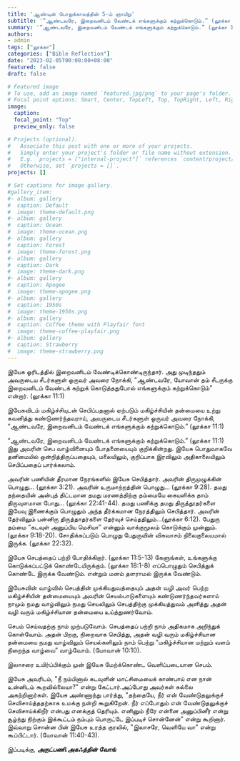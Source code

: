 ```yaml
---
title: 'ஆண்டின் பொதுக்காலத்தின் 5-ம் ஞாயிறு'
subtitle: '“ஆண்டவரே, இறைவனிடம் வேண்டக் எங்களுக்கும் கற்றுக்கொடும்.” (லூக்கா 11:1)'
summary: '“ஆண்டவரே, இறைவனிடம் வேண்டக் எங்களுக்கும் கற்றுக்கொடும்.” (லூக்கா 11:1)'
authors:
- admin
tags: ["லூக்கா"]
categories: ["Bible Reflection"]
date: "2023-02-05T00:00:00+08:00"
featured: false
draft: false

# Featured image
# To use, add an image named `featured.jpg/png` to your page's folder.
# Focal point options: Smart, Center, TopLeft, Top, TopRight, Left, Right, BottomLeft, Bottom, BottomRight
image:
  caption:
  focal_point: "Top"
  preview_only: false

# Projects (optional).
#   Associate this post with one or more of your projects.
#   Simply enter your project's folder or file name without extension.
#   E.g. `projects = ["internal-project"]` references `content/project/deep-learning/index.md`.
#   Otherwise, set `projects = []`.
projects: []

# Set captions for image gallery.
#gallery_item:
#- album: gallery
#  caption: Default
#  image: theme-default.png
#- album: gallery
#  caption: Ocean
#  image: theme-ocean.png
#- album: gallery
#  caption: Forest
#  image: theme-forest.png
#- album: gallery
#  caption: Dark
#  image: theme-dark.png
#- album: gallery
#  caption: Apogee
#  image: theme-apogee.png
#- album: gallery
#  caption: 1950s
#  image: theme-1950s.png
#- album: gallery
#  caption: Coffee theme with Playfair font
#  image: theme-coffee-playfair.png
#- album: gallery
#  caption: Strawberry
#  image: theme-strawberry.png
---
```


இயேசு ஓரிடத்தில் இறைவனிடம் வேண்டிக்கொண்டிருந்தார். அது முடிந்ததும் அவருடைய சீடர்களுள் ஒருவர் அவரை நோக்கி, "ஆண்டவரே, யோவான் தம் சீடருக்கு இறைவனிடம் வேண்டக் கற்றுக் கொடுத்ததுபோல் எங்களுக்கும் கற்றுக்கொடும்" என்றார். (லூக்கா 11:1)

இயேசுவிடம் மகிழ்ச்சியுடன் செபிப்பதனால் ஏற்படும் மகிழ்ச்சியின் தன்மையை உற்று கவனித்து கண்டுணர்ந்தவராய், அவருடைய சீடர்களுள் ஒருவர் அவரை நோக்கி, “ஆண்டவரே, இறைவனிடம் வேண்டக் எங்களுக்கும் கற்றுக்கொடும்.” (லூக்கா 11:1)

“ஆண்டவரே, இறைவனிடம் வேண்டக் எங்களுக்கும் கற்றுக்கொடும்.” (லூக்கா 11:1) இது அவரின் செப வாழ்வினையும் போதனையையும் குறிக்கின்றது. 
இயேசு பொதுவாகவே தனிமையில் ஒன்றித்திருப்பதையும், மலையிலும், குறிப்பாக இரவிலும் அதிகாலையிலும் செபிப்பதைப் பார்க்கலாம்.

அவரின் பணியின் தீரமான நேரங்களில் இயேசு செபித்தார். 
அவரின் திருமுழுக்கின் பொழுது... (லூக்கா 3:21).
அவரின் உருமாற்றத்தின் பொழுது... (லூக்கா 9:28).
தமது தந்தையின் அன்புத் திட்டமான தமது மரணத்திற்கு தம்மையே கையளிக்க தாம் திருவுளமான போது... (லூக்கா 22:41-44).
தமது பணிக்கு தமது திருத்தூதர்களை இயேவு இணைக்கும் பொழுதும் அந்த தீர்க்கமான நேரத்திலும் செபித்தார்.
அவரின் தேர்விலும் பன்னிரு திருத்தாதர்களை தேர்வுச் செய்ததிலும்...(லூக்கா 6:12).
பேதுரு தம்மை “கடவுள் அனுப்பிய மெசியா” என்னும் வாக்குமூலம் கொடுக்கும் முன்னும். (லூக்கா 9:18-20).
சோதிக்கப்படும் பொழுது பேதுருவின் விசுவாசம் நிலைகுலையமால் இருக்க. (லூக்கா 22:32).

இயேசு செபத்தைப் பற்றி போதிக்கிறார்.
(லூக்கா 11:5-13) கேளுங்கள், உங்களுக்கு கொடுக்கப்பட்டுக் கொண்டேயிருக்கும். 
(லூக்கா 18:1-8) எப்பொழுதும் செபித்துக் கொண்டே இருக்க வேண்டும். என்றும் மனம் தளராமல் இருக்க வேண்டும். 

இயேசுவின் வாழ்வில் செபத்தின் முக்கியதுவத்தையும் அதன் வழி அவர் பெற்ற மகிழ்ச்சியின் தன்மையையும் அவரின் செயல்பாடுகளையும் கண்டுணர்ந்தவர்களாய் நாமும் நமது வாழ்விலும் நமது செயலிலும் செபத்திற்கு முக்கியத்துவம் அளித்து அதன் வழி வரும் மகிழ்ச்சியான தன்மையை உய்த்துணர்வோம்.   

செபம் செய்வதற்கு நாம் முற்படுவோம். செபத்தைப் பற்றி நாம் அதிகமாக அறிந்துக் கொள்வோம். அதன் பிறகு, நிறைவாக செபித்து, அதன் வழி வரும் மகிழ்ச்சியான தன்மையை நமது வாழ்விலும் செயல்களிலும் நாம் பெற்று  “மகிழ்ச்சியான மற்றும் வளம் நிறைந்த வாழ்வை” வாழ்வோம். (யோவான் 10:10).

இலாசரை உயிர்ப்பிக்கும் முன் இயேசு மேற்க்கொண்ட வெளிப்படையான செபம். 

இயேசு அவரிடம், "நீ நம்பினால் கடவுளின் மாட்சிமையைக் காண்பாய் என நான் உன்னிடம் கூறவில்லையா?" என்று கேட்டார்.அப்போது அவர்கள் கல்லை அகற்றினார்கள். இயேசு அண்ணாந்து பார்த்து, "தந்தையே, நீர் என் வேண்டுதலுக்குச் செவிசாய்த்ததற்காக உமக்கு நன்றி கூறுகிறேன். நீர் எப்போதும் என் வேண்டுதலுக்குச் செவிசாய்க்கிறீர் என்பது எனக்குத் தெரியும். எனினும் நீரே என்னை அனுப்பினீர் என்று சூழ்ந்து நிற்கும் இக்கூட்டம் நம்பும் பொருட்டே இப்படிச் சொன்னேன்" என்று கூறினார். இவ்வாறு சொன்ன பின் இயேசு உரத்த குரலில், "இலாசரே, வெளியே வா" என்று கூப்பிட்டார். (யோவான் 11:40-43).


இப்படிக்கு,
___அருட்பணி.அகஃத்தின் வோங்___
